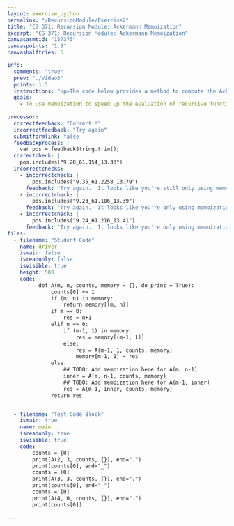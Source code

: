```yaml
---
layout: exercise_python
permalink: "/RecursionModule/Exercise2"
title: "CS 371: Recursion Module: Ackermann Memoization"
excerpt: "CS 371: Recursion Module: Ackermann Memoization"
canvasasmtid: "157375"
canvaspoints: "1.5"
canvashalftries: 5

info:
  comments: "true"
  prev: "./Video3"
  points: 1.5
  instructions: "<p>The code below provides a method to compute the Ackermann function.  Use memoization to speed it up by checking a dictionary to see if a particular ackermann call has already been computed.</p>"
  goals:
    - To use memoization to speed up the evaluation of recursive functions
    
processor:  
  correctfeedback: "Correct!!" 
  incorrectfeedback: "Try again"
  submitformlink: false
  feedbackprocess: | 
    var pos = feedbackString.trim();
  correctcheck: |
    pos.includes("9.20_61.154_13.33")
  incorrectchecks:
    - incorrectcheck: |
        pos.includes("9.35_61.2258_13.79")
      feedback: "Try again.  It looks like you're still only using memoization for one of the recursive calls"
    - incorrectcheck: |
        pos.includes("9.23_61.186_13.39")
      feedback: "Try again.  It looks like you're only using memoization for one of the recursive calls in the third case"
    - incorrectcheck: |
        pos.includes("9.24_61.216_13.41")
      feedback: "Try again.  It looks like you're only using memoization for one of the recursive calls in the third case"
files:
  - filename: "Student Code"
    name: driver
    ismain: false
    isreadonly: false
    isvisible: true
    height: 500
    code: | 
          def A(m, n, counts, memory = {}, do_print = True):
              counts[0] += 1
              if (m, n) in memory:
                  return memory[(m, n)]
              if m == 0:
                  res = n+1
              elif n == 0:
                  if (m-1, 1) in memory:
                      res = memory[(m-1, 1)]
                  else:
                      res = A(m-1, 1, counts, memory)
                      memory[m-1, 1] = res
              else:
                  ## TODO: Add memoization here for A(m, n-1)
                  inner = A(m, n-1, counts, memory)
                  ## TODO: Add memoization here for A(m-1, inner)
                  res = A(m-1, inner, counts, memory)
              return res


  - filename: "Test Code Block"
    ismain: true
    name: main
    isreadonly: true
    isvisible: true
    code: |
        counts = [0]
        print(A(2, 3, counts, {}), end=".")
        print(counts[0], end="_")
        counts = [0]
        print(A(3, 3, counts, {}), end=".")
        print(counts[0], end="_")
        counts = [0]
        print(A(4, 0, counts, {}), end=".")
        print(counts[0])
        
---
```

